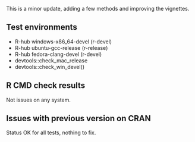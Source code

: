 This is a minor update, adding a few methods and improving the vignettes.

## Test environments
- R-hub windows-x86_64-devel (r-devel)
- R-hub ubuntu-gcc-release (r-release)
- R-hub fedora-clang-devel (r-devel)
- devtools::check_mac_release
- devtools::check_win_devel()

## R CMD check results
Not issues on any system.

## Issues with previous version on CRAN
Status OK for all tests, nothing to fix.